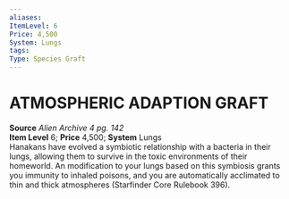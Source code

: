 ```yaml
---
aliases: 
ItemLevel: 6
Price: 4,500
System: Lungs
tags: 
Type: Species Graft
---
```

# ATMOSPHERIC ADAPTION GRAFT
**Source** _Alien Archive 4 pg. 142_  
**Item Level** 6; **Price** 4,500; **System** Lungs  
Hanakans have evolved a symbiotic relationship with a bacteria in their lungs, allowing them to survive in the toxic environments of their homeworld. An modification to your lungs based on this symbiosis grants you immunity to inhaled poisons, and you are automatically acclimated to thin and thick atmospheres (Starfinder Core Rulebook 396).